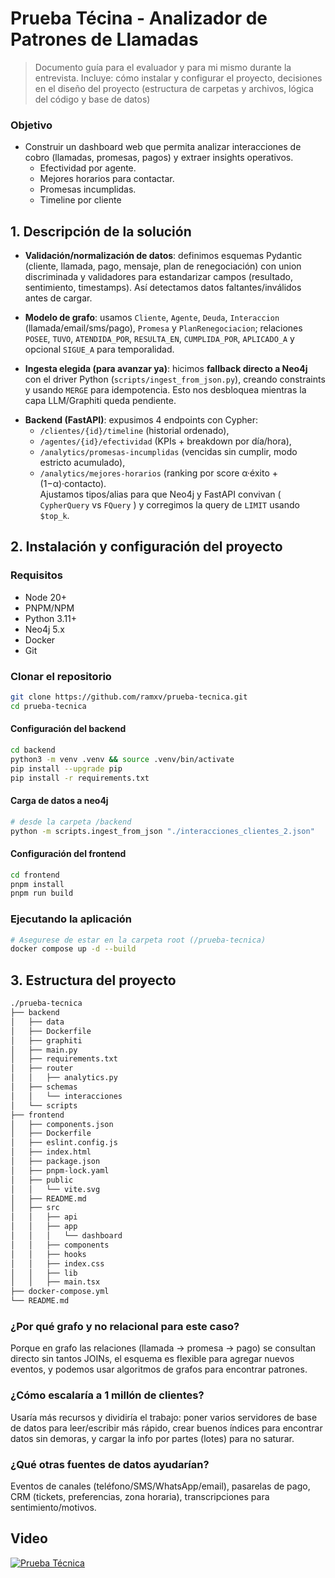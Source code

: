 # Prueba Técina - Analizador de Patrones de Llamadas

> Documento guía para el evaluador y para mi mismo durante la entrevista.
> Incluye: cómo instalar y configurar el proyecto, decisiones en el diseño del proyecto (estructura de carpetas y archivos, lógica del código y base de datos)

### Objetivo
+ Construir un dashboard web que permita analizar interacciones de cobro (llamadas, promesas, pagos) y extraer insights operativos.
	+ Efectividad por agente.
	+ Mejores horarios para contactar.
	+ Promesas incumplidas.
	+ Timeline por cliente

## 1. Descripción de la solución
- **Validación/normalización de datos**: definimos esquemas Pydantic (cliente, llamada, pago, mensaje, plan de renegociación) con union discriminada y validadores para estandarizar campos (resultado, sentimiento, timestamps). Así detectamos datos faltantes/inválidos antes de cargar.
    
- **Modelo de grafo**: usamos `Cliente`, `Agente`, `Deuda`, `Interaccion` (llamada/email/sms/pago), `Promesa` y `PlanRenegociacion`; relaciones `POSEE`, `TUVO`, `ATENDIDA_POR`, `RESULTA_EN`, `CUMPLIDA_POR`, `APLICADO_A` y opcional `SIGUE_A` para temporalidad.
    
- **Ingesta elegida (para avanzar ya)**: hicimos **fallback directo a Neo4j** con el driver Python (`scripts/ingest_from_json.py`), creando constraints y usando `MERGE` para idempotencia. Esto nos desbloquea mientras la capa LLM/Graphiti queda pendiente.
+ **Backend (FastAPI)**: expusimos 4 endpoints con Cypher:
	- `/clientes/{id}/timeline` (historial ordenado),
	- `/agentes/{id}/efectividad` (KPIs + breakdown por día/hora),
	- `/analytics/promesas-incumplidas` (vencidas sin cumplir, modo estricto acumulado),
	- `/analytics/mejores-horarios` (ranking por score α·éxito + (1−α)·contacto).  
	    Ajustamos tipos/alias para que Neo4j y FastAPI convivan ( `CypherQuery` vs `FQuery` ) y corregimos la query de `LIMIT` usando `$top_k`.
## 2. Instalación y configuración del proyecto

### Requisitos
+ Node 20+
+ PNPM/NPM
+ Python 3.11+
+ Neo4j 5.x
+ Docker
+ Git
### Clonar el repositorio
```bash
git clone https://github.com/ramxv/prueba-tecnica.git
cd prueba-tecnica
```
#### Configuración del backend
```bash
cd backend
python3 -m venv .venv && source .venv/bin/activate
pip install --upgrade pip
pip install -r requirements.txt
```
#### Carga de datos a neo4j
```bash
# desde la carpeta /backend
python -m scripts.ingest_from_json "./interacciones_clientes_2.json"
```
#### Configuración del frontend
```bash
cd frontend
pnpm install 
pnpm run build
```
### Ejecutando la aplicación
```bash
# Asegurese de estar en la carpeta root (/prueba-tecnica)
docker compose up -d --build
```
## 3. Estructura del proyecto
```bash
./prueba-tecnica
├── backend
│   ├── data
│   ├── Dockerfile
│   ├── graphiti
│   ├── main.py
│   ├── requirements.txt
│   ├── router
│   │   ├── analytics.py
│   ├── schemas
│   │   └── interacciones
│   └── scripts
├── frontend
│   ├── components.json
│   ├── Dockerfile
│   ├── eslint.config.js
│   ├── index.html
│   ├── package.json
│   ├── pnpm-lock.yaml
│   ├── public
│   │   └── vite.svg
│   ├── README.md
│   ├── src
│   │   ├── api
│   │   ├── app
│   │   │   └── dashboard
│   │   ├── components
│   │   ├── hooks
│   │   ├── index.css
│   │   ├── lib
│   │   ├── main.tsx
├── docker-compose.yml
└── README.md
```

### ¿Por qué grafo y no relacional para este caso?

Porque en grafo las relaciones (llamada → promesa → pago) se consultan directo sin tantos JOINs, el esquema es flexible para agregar nuevos eventos, y podemos usar algoritmos de grafos para encontrar patrones.

### ¿Cómo escalaría a 1 millón de clientes?

Usaría más recursos y dividiría el trabajo: poner varios servidores de base de datos para leer/escribir más rápido, crear buenos índices para encontrar datos sin demoras, y cargar la info por partes (lotes) para no saturar.

### ¿Qué otras fuentes de datos ayudarían?

Eventos de canales (teléfono/SMS/WhatsApp/email), pasarelas de pago, CRM (tickets, preferencias, zona horaria), transcripciones para sentimiento/motivos.

## Video
[![Prueba Técnica](https://img.youtube.com/vi/nmbKDGE1xyE/hqdefault.jpg)](https://youtu.be/nmbKDGE1xyE "Haz clic para ver el video")

